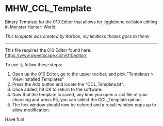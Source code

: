 # MHW_CCL_Template
Binary Template for the 010 Editor that allows for jigglebone collision editing in Monster Hunter: World

_This template was created by Karbon, my limitless thanks goes to them!_

***
This file requires the 010 Editor found here: https://www.sweetscape.com/010editor/

To use it, follow these steps:
1. Open up the 010 Editor, go to the upper toolbar, and pick "Templates > View Installed Templates"
2. Press the Add button and locate the "CCL_Template.bt".
3. Once added, hit OK to return to the software.
4. Now that the template is saved, any time you open a .ccl file of your choosing and press F5, you can select the CCL_Template option. 
6. The hex window should now be colored and a result window pops up to allow modification.

Have fun!
